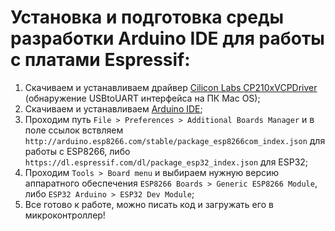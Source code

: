 # Установка и подготовка среды разработки Arduino IDE для работы с платами Espressif:
   1. Скачиваем и устанавливаем драйвер [Cilicon Labs CP210xVCPDriver](https://www.silabs.com/developers/usb-to-uart-bridge-vcp-drivers) (обнаружение USBtoUART интерфейса на ПК Mac OS);
   2. Скачиваем и устанавливаем [Arduino IDE](https://www.arduino.cc/en/software);
   3. Проходим путь ```File > Preferences > Additional Boards Manager```  и в поле ссылок вствляем ```http://arduino.esp8266.com/stable/package_esp8266com_index.json``` для работы с ESP8266, либо ```https://dl.espressif.com/dl/package_esp32_index.json``` для ESP32;
   4. Проходим ```Tools > Board menu``` и выбираем нужную версию аппаратного обеспечения ```ESP8266 Boards > Generic ESP8266 Module```, либо ```ESP32 Arduino > ESP32 Dev Module```;
   5. Все готово к работе, можно писать код и загружать его в микроконтроллер!